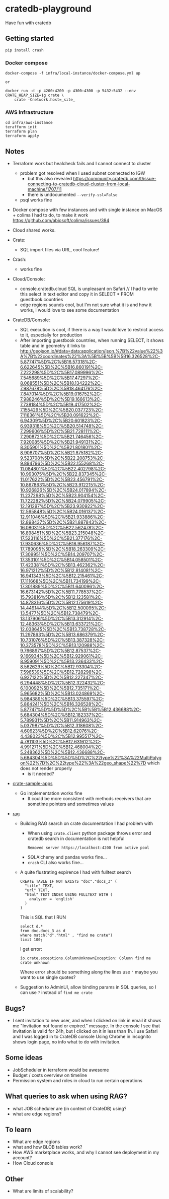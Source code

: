 # cratedb-playground
Have fun with cratedb

## Getting started

```
pip install crash
```

### Docker compose
```
docker-compose -f infra/local-instance/docker-compose.yml up

or 

docker run -d -p 4200:4200 -p 4300:4300 -p 5432:5432 --env CRATE_HEAP_SIZE=1g crate \
    crate -Cnetwork.host=_site_
```

### AWS Infrastructure
```
cd infra/aws-instance
terafform init
terraform plan
terraform apply
```


## Notes
- Terraform work but healcheck fails and I cannot connect to cluster
  - problem got resolved when I used subnet connected to IGW
    - but this also revealed https://community.cratedb.com/t/issue-connecting-to-cratedb-cloud-cluster-from-local-machine/1707/11
    - there is undocumented `--verify-ssl=False`
  - psql works fine

- Docker compose with few instances and with single instance on MacOS + colima I had to do, to make it work
  https://github.com/abiosoft/colima/issues/384
- Cloud shared works.

- Crate:
  - SQL import files via URL, cool feature! 

- Crash: 
  - works fine  

- Cloud/Console:
  - console.cratedb.cloud SQL is unpleasant on Safari // I had to write this select in text editor and copy it in SELECT * FROM guestbook.countries
  - edge regions sounds cool, but I'm not sure what it is and how it works, I would love to see some documentation

- CrateDB/Console:
  - SQL execution is cool, if there is a way I would love to restrict access to it, especially for production
  - After importing guestbook countries, when running SELECT, it shows table and in geometry it links to http://geojson.io/#data=data:application/json,%7B%22value%22%3A%7B%22coordinates%22%3A%5B%5B%5B%5B16.326528%2C-5.87747%5D%2C%5B16.57318%2C-6.622645%5D%2C%5B16.860191%2C-7.222298%5D%2C%5B17.089996%2C-7.545689%5D%2C%5B17.47297%2C-8.068551%5D%2C%5B18.134222%2C-7.987678%5D%2C%5B18.464176%2C-7.847014%5D%2C%5B19.016752%2C-7.988246%5D%2C%5B19.166613%2C-7.738184%5D%2C%5B19.417502%2C-7.155429%5D%2C%5B20.037723%2C-7.116361%5D%2C%5B20.091622%2C-6.94309%5D%2C%5B20.601823%2C-6.939318%5D%2C%5B20.514748%2C-7.299606%5D%2C%5B21.728111%2C-7.290872%5D%2C%5B21.746456%2C-7.920085%5D%2C%5B21.949131%2C-8.305901%5D%2C%5B21.801801%2C-8.908707%5D%2C%5B21.875182%2C-9.523708%5D%2C%5B22.208753%2C-9.894796%5D%2C%5B22.155268%2C-11.084801%5D%2C%5B22.402798%2C-10.993075%5D%2C%5B22.837345%2C-11.017622%5D%2C%5B23.456791%2C-10.867863%5D%2C%5B23.912215%2C-10.926826%5D%2C%5B24.017894%2C-11.237298%5D%2C%5B23.904154%2C-11.722282%5D%2C%5B24.079905%2C-12.191297%5D%2C%5B23.930922%2C-12.565848%5D%2C%5B24.016137%2C-12.911046%5D%2C%5B21.933886%2C-12.898437%5D%2C%5B21.887843%2C-16.08031%5D%2C%5B22.562478%2C-16.898451%5D%2C%5B23.215048%2C-17.523116%5D%2C%5B21.377176%2C-17.930636%5D%2C%5B18.956187%2C-17.789095%5D%2C%5B18.263309%2C-17.309951%5D%2C%5B14.209707%2C-17.353101%5D%2C%5B14.058501%2C-17.423381%5D%2C%5B13.462362%2C-16.971212%5D%2C%5B12.814081%2C-16.941343%5D%2C%5B12.215461%2C-17.111668%5D%2C%5B11.734199%2C-17.301889%5D%2C%5B11.640096%2C-16.673142%5D%2C%5B11.778537%2C-15.793816%5D%2C%5B12.123581%2C-14.878316%5D%2C%5B12.175619%2C-14.449144%5D%2C%5B12.500095%2C-13.5477%5D%2C%5B12.738479%2C-13.137906%5D%2C%5B13.312914%2C-12.48363%5D%2C%5B13.633721%2C-12.038645%5D%2C%5B13.738728%2C-11.297863%5D%2C%5B13.686379%2C-10.731076%5D%2C%5B13.387328%2C-10.373578%5D%2C%5B13.120988%2C-9.766897%5D%2C%5B12.87537%2C-9.166934%5D%2C%5B12.929061%2C-8.959091%5D%2C%5B13.236433%2C-8.562629%5D%2C%5B12.93304%2C-7.596539%5D%2C%5B12.728298%2C-6.927122%5D%2C%5B12.227347%2C-6.294448%5D%2C%5B12.322432%2C-6.100092%5D%2C%5B12.735171%2C-5.965682%5D%2C%5B13.024869%2C-5.984389%5D%2C%5B13.375597%2C-5.864241%5D%2C%5B16.326528%2C-5.87747%5D%5D%5D%2C%5B%5B%5B12.436688%2C-5.684304%5D%2C%5B12.182337%2C-5.789931%5D%2C%5B11.914963%2C-5.037987%5D%2C%5B12.318608%2C-4.60623%5D%2C%5B12.62076%2C-4.438023%5D%2C%5B12.995517%2C-4.781103%5D%2C%5B12.631612%2C-4.991271%5D%2C%5B12.468004%2C-5.248362%5D%2C%5B12.436688%2C-5.684304%5D%5D%5D%5D%2C%22type%22%3A%22MultiPolygon%22%7D%2C%22type%22%3A%22geo_shape%22%7D which does not render properly
    - is it needed?

- [crate-sample-apps](crate-sample-apps)
  - Go implementation works fine
    - It could be more consistent with methods receivers that are sometime pointers and sometimes values

- [rag](rag)
  - Building RAG search on crate documentation I had problem with
    - When using `crate.client` python package throws error and cratedb search in documentation is not helpful
      ```
      Removed server https://localhost:4200 from active pool
      ```
    - SQLAlchemy and pandas works fine...
    - `crash` CLI also works fine...
  - A quite flustrating expirence I had with fulltext search
    ```
    CREATE TABLE IF NOT EXISTS "doc"."docs_3" (
      "title" TEXT,
      "url" TEXT,
      "html" TEXT INDEX USING FULLTEXT WITH (
        analyzer = 'english'
      )
    )
    ```
    This is SQL that I RUN
    ```
    select d.* 
    from doc.docs_3 as d
    where match("d"."html" , "find me crate")
    limit 100;
    ```
    I get error:
    ```
    io.crate.exceptions.ColumnUnknownException: Column find me crate unknown 
    ```
    Where error should be something along the lines use `'` maybe you want to use single quotes?
  
  - Suggestion to AdminUI, allow binding params in SQL queries, so I can use `?` instead of `find me crate`


## Bugs?

- I sent invitation to new user, and when I clicked on link in email it shows me "Invitation not found or expired." message.
  In the console I see that invitation is valid for 24h, but I clicked on it in less than 1h.
  I use Safari and I was logged in to CrateDB console
  Using Chrome in incognito shows login page, no info what to do with invitation.

## Some ideas

- JobScheduler in terraform would be awesome
- Budget / costs overview on timeline
- Permission system and roles in cloud to run certain operations


## What queries to ask when using RAG?

- what JOB scheduler are (in context of CrateDB) using?
- what are edge regions?

## To learn

- What are edge regions
- what and how BLOB tables work?
- How AWS marketplace works, and why I cannot see deployment in my account?
- How Cloud console

## Other
- What are limits of scalability?


